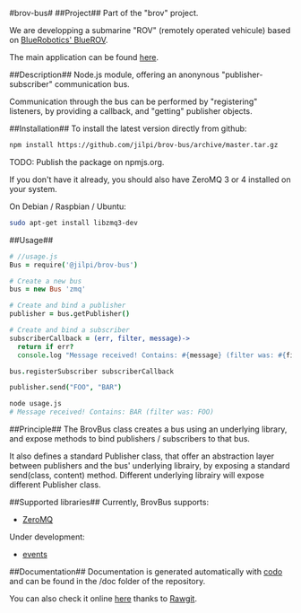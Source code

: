 #brov-bus#
##Project##
Part of the "brov" project.

We are developping a submarine "ROV" (remotely operated vehicule) based on
[BlueRobotics' BlueROV][bluerov].

The main application can be found [here][brov-app].

##Description##
Node.js module, offering an anonynous "publisher-subscriber" communication bus.

Communication through the bus can be performed by "registering" listeners, by providing
a callback, and "getting" publisher objects.

##Installation##
To install the latest version directly from github:

```bash
npm install https://github.com/jilpi/brov-bus/archive/master.tar.gz
```

TODO: Publish the package on npmjs.org.

If you don't have it already, you should also have ZeroMQ 3 or 4 installed on your system.

On Debian / Raspbian / Ubuntu:
```bash
sudo apt-get install libzmq3-dev
```

##Usage##
```coffee
# //usage.js
Bus = require('@jilpi/brov-bus')

# Create a new bus
bus = new Bus 'zmq'

# Create and bind a publisher
publisher = bus.getPublisher()

# Create and bind a subscriber
subscriberCallback = (err, filter, message)->
  return if err?
  console.log "Message received! Contains: #{message} (filter was: #{filter})"

bus.registerSubscriber subscriberCallback

publisher.send("FOO", "BAR")
```
```bash
node usage.js
# Message received! Contains: BAR (filter was: FOO)
```

##Principle##
The BrovBus class creates a bus using an underlying library, and expose methods to
bind publishers / subscribers to that bus.

It also defines a standard Publisher class, that offer an abstraction layer
between publishers and the bus' underlying librairy, by exposing a standard 
send(class, content) method. Different underlying librairy will expose different
Publisher class.

##Supported libraries##
Currently, BrovBus supports:

* [ZeroMQ][zmq]

Under development:

* [events][events]

##Documentation##
Documentation is generated automatically with [codo][codo] and can be found in the
/doc folder of the repository.

You can also check it online [here][doc] thanks to [Rawgit][rawgit].


[codo]: https://github.com/coffeedoc/codo
[zmq]: http://zeromq.org/
[events]: https://nodejs.org/api/events.html
[bluerov]: http://docs.bluerobotics.com/bluerov/
[brov-app]: https://github.com/jilpi/brov-app
[doc]: https://cdn.rawgit.com/jilpi/brov-bus/master/doc/index.html
[rawgit]: http://www.rawgit.com/
